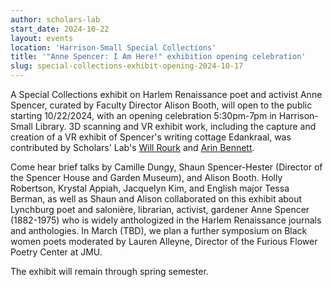 ```yaml
---
author: scholars-lab
start_date: 2024-10-22
layout: events
location: 'Harrison-Small Special Collections'
title: '"Anne Spencer: I Am Here!" exhibition opening celebration'
slug: special-collections-exhibit-opening-2024-10-17
---
```


A Special Collections exhibit on Harlem Renaissance poet and activist Anne Spencer, curated by Faculty Director Alison Booth, will open to the public starting 10/22/2024, with an opening celebration 5:30pm-7pm in Harrison-Small Library. 3D scanning and VR exhibit work, including the capture and creation of a VR exhibit of Spencer's writing cottage Edankraal, was contributed by Scholars' Lab's [Will Rourk](/people/will-rourk) and [Arin Bennett](/people/arin-bennett).

Come hear brief talks by Camille Dungy, Shaun Spencer-Hester (Director of the Spencer House and Garden Museum), and Alison Booth. Holly Robertson, Krystal Appiah, Jacquelyn Kim, and English major Tessa Berman, as well as Shaun and Alison collaborated on this exhibit about Lynchburg poet and salonière, librarian, activist, gardener Anne Spencer (1882-1975) who is widely anthologized in the Harlem Renaissance journals and anthologies. In March (TBD), we plan a further symposium on Black women poets moderated by Lauren Alleyne, Director of the Furious Flower Poetry Center at JMU.

The exhibit will remain through spring semester.
